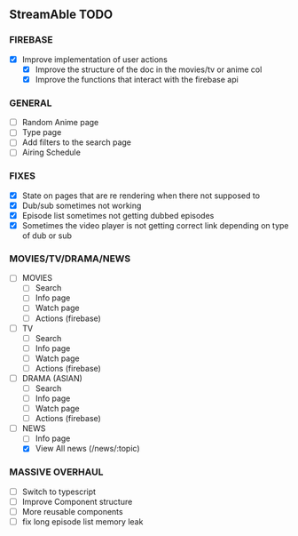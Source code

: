 ## StreamAble TODO

### FIREBASE

- [x] Improve implementation of user actions
  - [x] Improve the structure of the doc in the movies/tv or anime col
  - [x] Improve the functions that interact with the firebase api

### GENERAL

- [ ] Random Anime page
- [ ] Type page
- [ ] Add filters to the search page
- [ ] Airing Schedule

### FIXES

- [x] State on pages that are re rendering when there not supposed to
- [x] Dub/sub sometimes not working
- [x] Episode list sometimes not getting dubbed episodes
- [x] Sometimes the video player is not getting correct link depending on type of dub or sub

### MOVIES/TV/DRAMA/NEWS

- [ ] MOVIES
  - [ ] Search
  - [ ] Info page
  - [ ] Watch page
  - [ ] Actions (firebase)
- [ ] TV
  - [ ] Search
  - [ ] Info page
  - [ ] Watch page
  - [ ] Actions (firebase)
- [ ] DRAMA (ASIAN)
  - [ ] Search
  - [ ] Info page
  - [ ] Watch page
  - [ ] Actions (firebase)
- [ ] NEWS
  - [ ] Info page
  - [x] View All news (/news/:topic)

### MASSIVE OVERHAUL

- [ ] Switch to typescript
- [ ] Improve Component structure
- [ ] More reusable components
- [ ] fix long episode list memory leak

